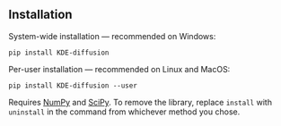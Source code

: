 ﻿Installation
------------

System-wide installation — recommended on Windows:
```none
pip install KDE-diffusion
```

Per-user installation — recommended on Linux and MacOS:
```none
pip install KDE-diffusion --user
```

Requires [NumPy][1] and [SciPy][2]. To remove the library, replace
`install` with `uninstall` in the command from whichever method you
chose.

[1]: https://numpy.org/
[2]: https://scipy.org/
